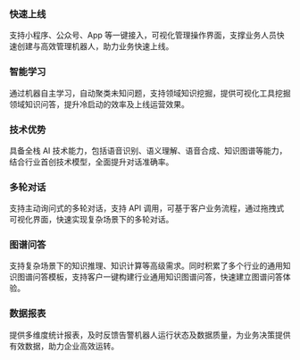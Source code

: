 ﻿### 快速上线
支持小程序、公众号、App 等一键接入，可视化管理操作界面，支撑业务人员快速创建与高效管理机器人，助力业务快速上线。

### 智能学习
通过机器自主学习，自动聚类未知问题，支持领域知识挖掘，提供可视化工具挖掘领域知识问答，提升冷启动的效率及上线运营效果。

### 技术优势
具备全栈 AI 技术能力，包括语音识别、语义理解、语音合成、知识图谱等能力，结合行业首创技术模型，全面提升对话准确率。

### 多轮对话
支持主动询问式的多轮对话，支持 API 调用，可基于客户业务流程，通过拖拽式可视化界面，快速实现复杂场景下的多轮对话。

### 图谱问答
支持复杂场景下的知识推理、知识计算等高级需求。同时积累了多个行业的通用知识图谱问答模板，支持客户一键构建行业通用知识图谱问答，快速建立图谱问答体验。

### 数据报表
提供多维度统计报表，及时反馈告警机器人运行状态及数据质量，为业务决策提供有效数据，助力企业高效运转。
